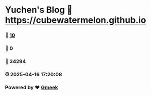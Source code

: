 # Yuchen's Blog :link: https://cubewatermelon.github.io 
### :page_facing_up: [10](https://cubewatermelon.github.io/tag.html) 
### :speech_balloon: 0 
### :hibiscus: 34294 
### :alarm_clock: 2025-04-16 17:20:08 
### Powered by :heart: [Gmeek](https://github.com/Meekdai/Gmeek)

